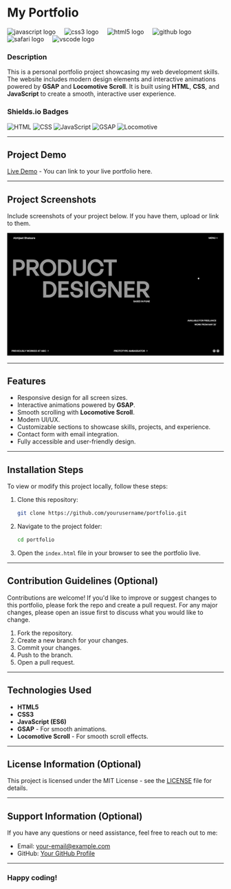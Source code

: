 # My Portfolio 

<div align="left">
  <img src="https://cdn.jsdelivr.net/gh/devicons/devicon/icons/javascript/javascript-original.svg" height="40" alt="javascript logo"  />
  <img width="12" />
  <img src="https://cdn.jsdelivr.net/gh/devicons/devicon/icons/css3/css3-original.svg" height="40" alt="css3 logo"  />
  <img width="12" />
  <img src="https://cdn.jsdelivr.net/gh/devicons/devicon/icons/html5/html5-original.svg" height="40" alt="html5 logo"  />
  <img width="12" />
  <img src="https://cdn.jsdelivr.net/gh/devicons/devicon/icons/github/github-original.svg" height="40" alt="github logo"  />
  <img width="12" />
  <img src="https://cdn.jsdelivr.net/gh/devicons/devicon/icons/safari/safari-original.svg" height="40" alt="safari logo"  />
  <img width="12" />
  <img src="https://cdn.jsdelivr.net/gh/devicons/devicon/icons/vscode/vscode-original.svg" height="40" alt="vscode logo"  />
</div>

###


 

### Description
This is a personal portfolio project showcasing my web development skills. The website includes modern design elements and interactive animations powered by **GSAP** and **Locomotive Scroll**. It is built using **HTML**, **CSS**, and **JavaScript** to create a smooth, interactive user experience.
 

### Shields.io Badges
![HTML](https://img.shields.io/badge/HTML-5-orange)
![CSS](https://img.shields.io/badge/CSS-3-blue)
![JavaScript](https://img.shields.io/badge/JavaScript-ES6-yellow)
![GSAP](https://img.shields.io/badge/GSAP-green)
![Locomotive](https://img.shields.io/badge/Locomotive-Scroll-blueviolet)

---

## Project Demo
[Live Demo]([YourProjectURL](https://comfy-cheesecake-316f3f.netlify.app)) - You can link to your live portfolio here.

---

## Project Screenshots

Include screenshots of your project below. If you have them, upload or link to them.

![Demo Screenshot](demo.png)

---

## Features

- Responsive design for all screen sizes.
- Interactive animations powered by **GSAP**.
- Smooth scrolling with **Locomotive Scroll**.
- Modern UI/UX.
- Customizable sections to showcase skills, projects, and experience.
- Contact form with email integration.
- Fully accessible and user-friendly design.

---

## Installation Steps

To view or modify this project locally, follow these steps:

1. Clone this repository:
    ```bash
    git clone https://github.com/yourusername/portfolio.git
    ```

2. Navigate to the project folder:
    ```bash
    cd portfolio
    ```

3. Open the `index.html` file in your browser to see the portfolio live.

---

## Contribution Guidelines (Optional)

Contributions are welcome! If you'd like to improve or suggest changes to this portfolio, please fork the repo and create a pull request. For any major changes, please open an issue first to discuss what you would like to change.

1. Fork the repository.
2. Create a new branch for your changes.
3. Commit your changes.
4. Push to the branch.
5. Open a pull request.

---

## Technologies Used

- **HTML5**
- **CSS3**
- **JavaScript (ES6)**
- **GSAP** - For smooth animations.
- **Locomotive Scroll** - For smooth scroll effects.

---

## License Information (Optional)

This project is licensed under the MIT License - see the [LICENSE](LICENSE) file for details.

---

## Support Information (Optional)

If you have any questions or need assistance, feel free to reach out to me:

- Email: your-email@example.com
- GitHub: [Your GitHub Profile](https://github.com/yourusername)

---

### Happy coding!

